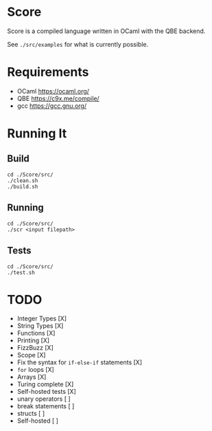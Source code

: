 # Score

Score is a compiled language written in OCaml with the QBE backend.

See `./src/examples` for what is currently possible.

# Requirements
- OCaml https://ocaml.org/
- QBE https://c9x.me/compile/
- gcc https://gcc.gnu.org/

# Running It

## Build
```
cd ./Score/src/
./clean.sh
./build.sh
```

## Running
```
cd ./Score/src/
./scr <input filepath>
```

## Tests
```
cd ./Score/src/
./test.sh
```

# TODO
- Integer Types [X]
- String Types [X]
- Functions [X]
- Printing [X]
- FizzBuzz [X]
- Scope [X]
- Fix the syntax for `if-else-if` statements [X]
- `for` loops [X]
- Arrays [X]
- Turing complete [X]
- Self-hosted tests [X]
- unary operators [ ]
- break statements [ ]
- structs [ ]
- Self-hosted [ ]
